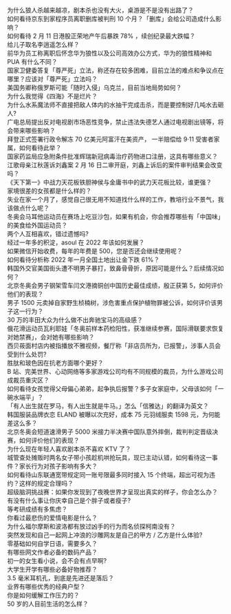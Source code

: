 为什么狼人杀越来越凉，剧本杀也没有大火，桌游是不是没有出路了？  
如何看待京东到家程序员离职删库被判刑 10 个月？「删库」会给公司造成什么影响？  
如何看待 2 月 11 日港股正荣地产午后暴跌 78% ，续创纪录最大跌幅？  
给儿子取名李逍遥怎么样？  
前华为员工称离职后怀念华为狼性以及公司高效办公方式，华为的狼性精神和 PUA 有什么不同？  
国家卫健委答复「尊严死」立法，称还存在较多困难，目前立法的难点和争议点在哪里？应该对「尊严死」立法吗？  
美国务卿称俄罗斯可能「随时入侵」乌克兰，目前当地局势如何？  
为什么我觉得《四海》不是烂片？  
为什么水系魔法师不直接把敌人体内的水抽干完成击杀，而是要控制好几吨水去砸人?  
广电总局提出反对电视剧市场恶性竞争，禁止违法失德艺人通过电视剧出镜等，将会带来哪些影响？  
拜登正式签署行政令解冻 70 亿美元阿富汗在美资产， 一半赔偿给 9·11 受害者家属，如何看待此举？  
国家药监局应急附条件批准辉瑞新冠病毒治疗药物进口注册，这具有哪些意义？  
江歌母亲江秋莲诉刘鑫案 2 月 16 日二审开庭，刘鑫上诉后的案件审判结果会改变吗？  
《天下第一》中战力天花板铁胆神侯与金庸书中的武力天花板比较，谁更强？  
家境很差的女孩都是什么样的？  
失业在家一个月了，感觉自己很无用不知道找什么样的工作，教培行业不景气，我该做点什么呢？  
冬奥会马耳他运动员在赛场上吃豆沙包，如果有机会，你会推荐哪些有「中国味」的美食给外国运动员？  
两个人互相喜欢，错过遗憾吗?  
经过一年多的积淀，asoul 在 2022 年该如何发展？  
如果微信开始收费，每年的年费是 500，您是否还会继续使用呢？  
如何看待分析称 2022 年一月全国土地出让金下跌 61%？  
韩国外交官美国街头遭不明男子暴打，致鼻骨骨折，原因可能是什么？后续情况如何？  
北京冬奥会男子钢架雪车闫文港摘铜创中国历史最佳成绩，殷正获第 5，如何评价他们的表现？  
男子 1500 元卖掉自家野生桢楠树，涉危害重点保护植物罪被公诉，如何评价该男子这一行为？  
30 万的丰田大众为什么做不出奔驰宝马的高级感？  
俄花滑运动员瓦利耶娃「冬奥前样本药检阳性，获准继续参赛，国际滑联要求恢复对她禁赛」，会对她有哪些影响？  
西贝莜面村店内被指播放不雅视频，餐厅称「非店员所为，已报警」，涉事人员会受到什么处罚?  
胜肽和玻色因在抗老方面哪个更好？  
B 站、完美世界、心动网络等多家游戏公司均有不同规模的裁员，为什么游戏公司成裁员重灾区？  
如何看待女孩觉得父母偏心弟弟，起争执后报警？多子女家庭中，父母该如何「一碗水端平」？  
「有人出生就在罗马，有人出生就是牛马。」怎么「信雅达」的翻译为英文？  
韩国服装品牌衣恋 ELAND 被曝以次充好，成本 75 元羽绒服卖 1598 元，为何能差这么多？  
北京冬奥会短道速滑男子 5000 米接力半决赛中国队意外摔倒，裁判判定晋级决赛，如何评价他们的表现？  
为什么现在年轻人喜欢剧本杀不喜欢 KTV 了？  
城管查处摊贩时两名女子带小孩趁机哄抢玩具，现已主动认错，如何看待这一事件？家长行为对孩子影响有多大？  
如何看待山东联通宽带规定同一账号限最多同时接入 15 个终端，超出可视为违约？这样的规定合理吗？  
超级脑洞挑战赛：如果你发现到了夜晚世界才呈现出真实的样子，你会怎么办？  
有没有什么事让你庆幸自己是个胖子或者瘦子?  
等考研成绩有多焦虑？  
你看过最悲伤的爱情电影是什么？  
为什么福尔摩斯和波洛都有放过凶手的行为而名侦探柯南没有？  
突然发现和自己一起网上冲浪的沙雕网友是自己的甲方 / 乙方是什么体验?  
零基础如何自学日语，需要多久？  
有哪些网文作者必备的数码产品？  
初一的女生看小说，会不会有点早啊?  
大学生开学有哪些必备好物推荐？  
3.5 毫米耳机孔，到底是先进还是落后？  
业界有哪些优秀的经典户型？  
你是如何缓解工作压力的？  
50 岁的人目前生活的怎么样？  
